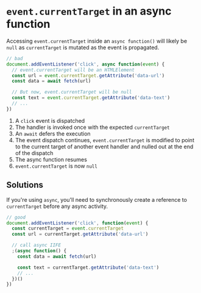 # `event.currentTarget` in an async function

Accessing `event.currentTarget` inside an `async function()` will likely be `null` as `currentTarget` is mutated as the event is propagated.

```js
// bad
document.addEventListener('click', async function(event) {
  // event.currentTarget will be an HTMLElement
  const url = event.currentTarget.getAttribute('data-url')
  const data = await fetch(url)

  // But now, event.currentTarget will be null
  const text = event.currentTarget.getAttribute('data-text')
  // ...
})
```

1.  A `click` event is dispatched
2.  The handler is invoked once with the expected `currentTarget`
3.  An `await` defers the execution
4.  The event dispatch continues, `event.currentTarget` is modified to point to the current target of another event handler and nulled out at the end of the dispatch
5.  The async function resumes
6.  `event.currentTarget` is now `null`

## Solutions

If you're using `async`, you'll need to synchronously create a reference to `currentTarget` before any async activity.

```js
// good
document.addEventListener('click', function(event) {
  const currentTarget = event.currentTarget
  const url = currentTarget.getAttribute('data-url')

  // call async IIFE
  ;(async function() {
    const data = await fetch(url)

    const text = currentTarget.getAttribute('data-text')
    // ...
  })()
})
```
